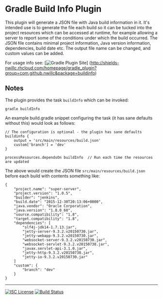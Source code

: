 Gradle Build Info Plugin
========================

This plugin will generate a JSON file with Java build information in it. It's intended use is to generate the file
each build so it can be tucked into the project resources which can be accessed at runtime, for example allowing a server 
to report some of the conditions under which the build occurred.  The JSON file contains minimal project information, 
Java version information, dependencies, build date etc.  The output file name can be changed, and custom values can be 
added.

For usage info see: 
[![Gradle Plugin Site](http://shields-nwillc.rhcloud.com/shield/gradle_plugin?path=com.github.nwillc&package=buildinfo)]
(http://shields-nwillc.rhcloud.com/homepage/gradle_plugin?group=com.github.nwillc&package=buildinfo)


## Notes

The plugin provides the task `buildInfo` which can be invoked:

    gradle buildInfo

An example build.gradle snippet configuring the task (it has sane defaults without this) would look as follows:

    // The configuration is optional - the plugin has sane defaults
    buildinfo {
        output = 'src/main/resources/build.json'  
        custom['branch'] = 'dev'
    }
    
    processResources.dependsOn buildInfo  // Run each time the resources are updated
    
The above would create the JSON file `src/main/resources/build.json` before each build with contents something like:

    {
        "project.name": "super-server",
        "project.version": "1.0.5",
        "builder": "jenkins",
        "build.date": "2015-12-30T20:13:06+0000",
        "java.vendor": "Oracle Corporation",
        "java.version": "1.8.0_60",
        "source.compatibility": "1.8",
        "target.compatibility": "1.8",
        "dependencies": [
            "slf4j-jdk14-1.7.13.jar",
            "jetty-server-9.3.2.v20150730.jar",
            "jetty-webapp-9.3.2.v20150730.jar",
            "websocket-server-9.3.2.v20150730.jar",
            "websocket-servlet-9.3.2.v20150730.jar",
            "javax.servlet-api-3.1.0.jar",
            "jetty-http-9.3.2.v20150730.jar",
            "jetty-io-9.3.2.v20150730.jar"
        ]
        "custom": {
            "branch": "dev"
        }
    }
    
-----
[![ISC License](http://shields-nwillc.rhcloud.com/shield/tldrlegal?package=ISC)](http://shields-nwillc.rhcloud.com/homepage/tldrlegal?package=ISC)
[![Build Status](http://shields-nwillc.rhcloud.com/shield/travis-ci?path=nwillc&package=buildInfo)](http://shields-nwillc.rhcloud.com/homepage/travis-ci?path=nwillc&package=buildInfo)
